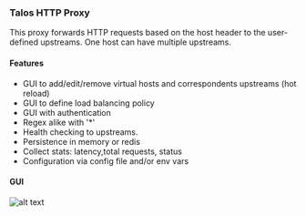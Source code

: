 ### Talos HTTP Proxy

This proxy forwards HTTP requests based on the host header to the user-defined upstreams. One host can have multiple 
upstreams.

#### Features
* GUI to add/edit/remove virtual hosts and correspondents upstreams (hot reload)
* GUI to define load balancing policy
* GUI with authentication
* Regex alike with '*'
* Health checking to upstreams.
* Persistence in memory or redis
* Collect stats: latency,total requests, status
* Configuration via config file and/or env vars


#### GUI

![alt text](https://i.ibb.co/N72vdDq/Screenshot-2020-04-13-at-23-31-08.png)
